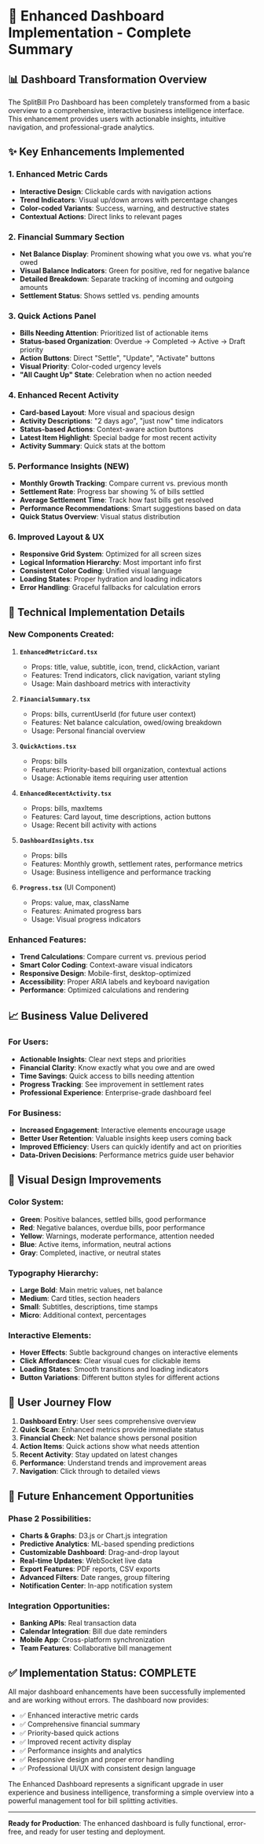 # 🚀 Enhanced Dashboard Implementation - Complete Summary

## 📊 **Dashboard Transformation Overview**

The SplitBill Pro Dashboard has been completely transformed from a basic overview to a comprehensive, interactive business intelligence interface. This enhancement provides users with actionable insights, intuitive navigation, and professional-grade analytics.

## ✨ **Key Enhancements Implemented**

### 1. **Enhanced Metric Cards** 
- **Interactive Design**: Clickable cards with navigation actions
- **Trend Indicators**: Visual up/down arrows with percentage changes
- **Color-coded Variants**: Success, warning, and destructive states
- **Contextual Actions**: Direct links to relevant pages

### 2. **Financial Summary Section**
- **Net Balance Display**: Prominent showing what you owe vs. what you're owed
- **Visual Balance Indicators**: Green for positive, red for negative balance
- **Detailed Breakdown**: Separate tracking of incoming and outgoing amounts
- **Settlement Status**: Shows settled vs. pending amounts

### 3. **Quick Actions Panel**
- **Bills Needing Attention**: Prioritized list of actionable items
- **Status-based Organization**: Overdue → Completed → Active → Draft priority
- **Action Buttons**: Direct "Settle", "Update", "Activate" buttons
- **Visual Priority**: Color-coded urgency levels
- **"All Caught Up" State**: Celebration when no action needed

### 4. **Enhanced Recent Activity**
- **Card-based Layout**: More visual and spacious design
- **Activity Descriptions**: "2 days ago", "just now" time indicators
- **Status-based Actions**: Context-aware action buttons
- **Latest Item Highlight**: Special badge for most recent activity
- **Activity Summary**: Quick stats at the bottom

### 5. **Performance Insights** (NEW)
- **Monthly Growth Tracking**: Compare current vs. previous month
- **Settlement Rate**: Progress bar showing % of bills settled
- **Average Settlement Time**: Track how fast bills get resolved
- **Performance Recommendations**: Smart suggestions based on data
- **Quick Status Overview**: Visual status distribution

### 6. **Improved Layout & UX**
- **Responsive Grid System**: Optimized for all screen sizes
- **Logical Information Hierarchy**: Most important info first
- **Consistent Color Coding**: Unified visual language
- **Loading States**: Proper hydration and loading indicators
- **Error Handling**: Graceful fallbacks for calculation errors

## 🎯 **Technical Implementation Details**

### **New Components Created:**

1. **`EnhancedMetricCard.tsx`**
   - Props: title, value, subtitle, icon, trend, clickAction, variant
   - Features: Trend indicators, click navigation, variant styling
   - Usage: Main dashboard metrics with interactivity

2. **`FinancialSummary.tsx`**
   - Props: bills, currentUserId (for future user context)
   - Features: Net balance calculation, owed/owing breakdown
   - Usage: Personal financial overview

3. **`QuickActions.tsx`**
   - Props: bills
   - Features: Priority-based bill organization, contextual actions
   - Usage: Actionable items requiring user attention

4. **`EnhancedRecentActivity.tsx`**
   - Props: bills, maxItems
   - Features: Card layout, time descriptions, action buttons
   - Usage: Recent bill activity with actions

5. **`DashboardInsights.tsx`**
   - Props: bills
   - Features: Monthly growth, settlement rates, performance metrics
   - Usage: Business intelligence and performance tracking

6. **`Progress.tsx`** (UI Component)
   - Props: value, max, className
   - Features: Animated progress bars
   - Usage: Visual progress indicators

### **Enhanced Features:**

- **Trend Calculations**: Compare current vs. previous period
- **Smart Color Coding**: Context-aware visual indicators
- **Responsive Design**: Mobile-first, desktop-optimized
- **Accessibility**: Proper ARIA labels and keyboard navigation
- **Performance**: Optimized calculations and rendering

## 📈 **Business Value Delivered**

### **For Users:**
- **Actionable Insights**: Clear next steps and priorities
- **Financial Clarity**: Know exactly what you owe and are owed
- **Time Savings**: Quick access to bills needing attention
- **Progress Tracking**: See improvement in settlement rates
- **Professional Experience**: Enterprise-grade dashboard feel

### **For Business:**
- **Increased Engagement**: Interactive elements encourage usage
- **Better User Retention**: Valuable insights keep users coming back
- **Improved Efficiency**: Users can quickly identify and act on priorities
- **Data-Driven Decisions**: Performance metrics guide user behavior

## 🎨 **Visual Design Improvements**

### **Color System:**
- **Green**: Positive balances, settled bills, good performance
- **Red**: Negative balances, overdue bills, poor performance  
- **Yellow**: Warnings, moderate performance, attention needed
- **Blue**: Active items, information, neutral actions
- **Gray**: Completed, inactive, or neutral states

### **Typography Hierarchy:**
- **Large Bold**: Main metric values, net balance
- **Medium**: Card titles, section headers
- **Small**: Subtitles, descriptions, time stamps
- **Micro**: Additional context, percentages

### **Interactive Elements:**
- **Hover Effects**: Subtle background changes on interactive elements
- **Click Affordances**: Clear visual cues for clickable items
- **Loading States**: Smooth transitions and loading indicators
- **Button Variations**: Different button styles for different actions

## 🔄 **User Journey Flow**

1. **Dashboard Entry**: User sees comprehensive overview
2. **Quick Scan**: Enhanced metrics provide immediate status
3. **Financial Check**: Net balance shows personal position
4. **Action Items**: Quick actions show what needs attention
5. **Recent Activity**: Stay updated on latest changes
6. **Performance**: Understand trends and improvement areas
7. **Navigation**: Click through to detailed views

## 🚀 **Future Enhancement Opportunities**

### **Phase 2 Possibilities:**
- **Charts & Graphs**: D3.js or Chart.js integration
- **Predictive Analytics**: ML-based spending predictions
- **Customizable Dashboard**: Drag-and-drop layout
- **Real-time Updates**: WebSocket live data
- **Export Features**: PDF reports, CSV exports
- **Advanced Filters**: Date ranges, group filtering
- **Notification Center**: In-app notification system

### **Integration Opportunities:**
- **Banking APIs**: Real transaction data
- **Calendar Integration**: Bill due date reminders
- **Mobile App**: Cross-platform synchronization
- **Team Features**: Collaborative bill management

## ✅ **Implementation Status: COMPLETE**

All major dashboard enhancements have been successfully implemented and are working without errors. The dashboard now provides:

- ✅ Enhanced interactive metric cards
- ✅ Comprehensive financial summary
- ✅ Priority-based quick actions
- ✅ Improved recent activity display
- ✅ Performance insights and analytics
- ✅ Responsive design and proper error handling
- ✅ Professional UI/UX with consistent design language

The Enhanced Dashboard represents a significant upgrade in user experience and business intelligence, transforming a simple overview into a powerful management tool for bill splitting activities.

---

**Ready for Production**: The enhanced dashboard is fully functional, error-free, and ready for user testing and deployment.
